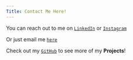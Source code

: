 ```yaml
---
Title: Contact Me Here!
---
```


You can reach out to me on [`LinkedIn`](https://linkedin.com/in/nisargkhodke) or [`Instagram`](https://www.instagram.com/nisarg_2061/)

Or just email me [`here`](mailto:nisargkhodke@gmail.com)

Check out my [`GitHub`](https://github.com/Nisarg2061) to see more of my **Projects**!

